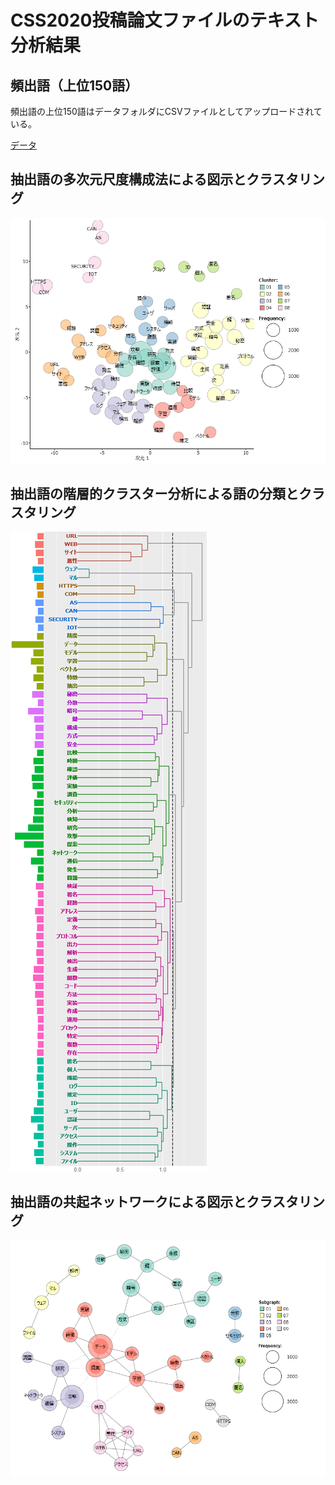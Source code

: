 CSS2020投稿論文ファイルのテキスト分析結果
====

## 頻出語（上位150語）
頻出語の上位150語はデータフォルダにCSVファイルとしてアップロードされている。

[データ](/data/css2020_extracted150.csv)

## 抽出語の多次元尺度構成法による図示とクラスタリング
![MDS](/data/css2020_MDS.png)

## 抽出語の階層的クラスター分析による語の分類とクラスタリング
![HCA](/data/css2020_HCA.png)

## 抽出語の共起ネットワークによる図示とクラスタリング
![CON](/data/css2020_CON.png)
